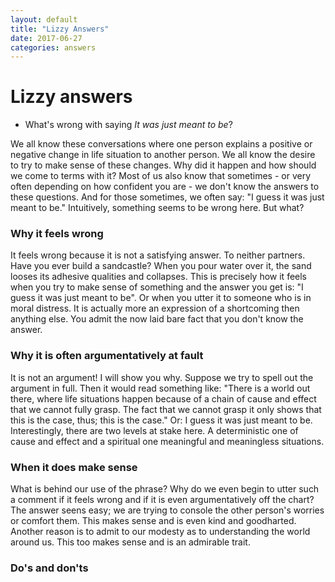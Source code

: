 ```yaml
---
layout: default
title: "Lizzy Answers"
date: 2017-06-27
categories: answers
---
```


# Lizzy answers

* What's wrong with saying *It was just meant to be*?

We all know these conversations where one person explains a positive or negative change in life situation to another person. We all know the desire to try to make sense of these changes. Why did it happen and how should we come to terms with it? Most of us also know that sometimes - or very often depending on how confident you are - we don't know the answers to these questions. And for those sometimes, we often say: "I guess it was just meant to be." Intuitively, something seems to be wrong here. But what?

### Why it feels wrong
It feels wrong because it is not a satisfying answer. To neither partners. Have you ever build a sandcastle? When you pour water over it, the sand looses its adhesive qualities and collapses. This is precisely how it feels when you try to make sense of something and the answer you get is: "I guess it was just meant to be". Or when you utter it to someone who is in moral distress. It is actually more an expression of a shortcoming then anything else. You admit the now laid bare fact that you don't know the answer.

### Why it is often argumentatively at fault
It is not an argument! I will show you why. Suppose we try to spell out the argument in full. Then it would read something like: "There is a world out there, where life situations happen because of a chain of cause and effect that we cannot fully grasp. The fact that we cannot grasp it only shows that this is the case, thus; this is the case." Or: I guess it was just meant to be.  
Interestingly, there are two levels at stake here. A deterministic one of cause and effect and a spiritual one meaningful and meaningless situations. 

### When it does make sense
What is behind our use of the phrase? Why do we even begin to utter such a comment if it feels wrong and if it is even argumentatively off the chart? The answer seens easy; we are trying to console the other person's worries or comfort them. This makes sense and is even kind and goodharted. Another reason is to admit to our modesty as to understanding the world around us. This too makes sense and is an admirable trait. 

### Do's and don'ts 
